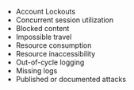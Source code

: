 - Account Lockouts
- Concurrent session utilization
- Blocked content
- Impossible travel
- Resource consumption
- Resource inaccessibility
- Out-of-cycle logging
- Missing logs
- Published or documented attacks

